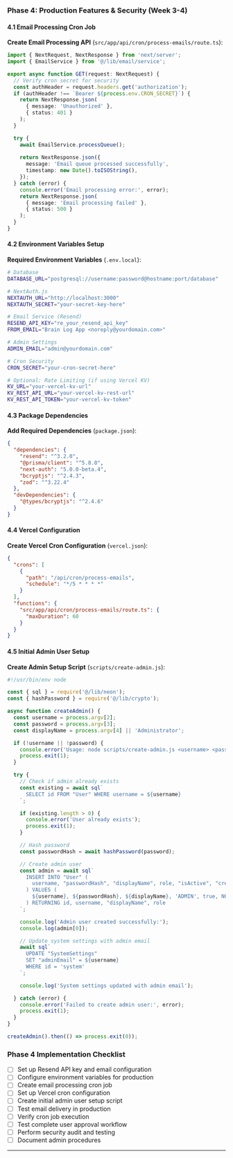 ### Phase 4: Production Features & Security (Week 3-4)

#### 4.1 Email Processing Cron Job

**Create Email Processing API** (`src/app/api/cron/process-emails/route.ts`):

```typescript
import { NextRequest, NextResponse } from 'next/server';
import { EmailService } from '@/lib/email/service';

export async function GET(request: NextRequest) {
  // Verify cron secret for security
  const authHeader = request.headers.get('authorization');
  if (authHeader !== `Bearer ${process.env.CRON_SECRET}`) {
    return NextResponse.json(
      { message: 'Unauthorized' },
      { status: 401 }
    );
  }

  try {
    await EmailService.processQueue();
    
    return NextResponse.json({
      message: 'Email queue processed successfully',
      timestamp: new Date().toISOString(),
    });
  } catch (error) {
    console.error('Email processing error:', error);
    return NextResponse.json(
      { message: 'Email processing failed' },
      { status: 500 }
    );
  }
}
```

#### 4.2 Environment Variables Setup

**Required Environment Variables** (`.env.local`):

```bash
# Database
DATABASE_URL="postgresql://username:password@hostname:port/database"

# NextAuth.js
NEXTAUTH_URL="http://localhost:3000"
NEXTAUTH_SECRET="your-secret-key-here"

# Email Service (Resend)
RESEND_API_KEY="re_your_resend_api_key"
FROM_EMAIL="Brain Log App <noreply@yourdomain.com>"

# Admin Settings
ADMIN_EMAIL="admin@yourdomain.com"

# Cron Security
CRON_SECRET="your-cron-secret-here"

# Optional: Rate Limiting (if using Vercel KV)
KV_URL="your-vercel-kv-url"
KV_REST_API_URL="your-vercel-kv-rest-url"
KV_REST_API_TOKEN="your-vercel-kv-token"
```

#### 4.3 Package Dependencies

**Add Required Dependencies** (`package.json`):

```json
{
  "dependencies": {
    "resend": "^3.2.0",
    "@prisma/client": "^5.8.0",
    "next-auth": "5.0.0-beta.4",
    "bcryptjs": "^2.4.3",
    "zod": "^3.22.4"
  },
  "devDependencies": {
    "@types/bcryptjs": "^2.4.6"
  }
}
```

#### 4.4 Vercel Configuration

**Create Vercel Cron Configuration** (`vercel.json`):

```json
{
  "crons": [
    {
      "path": "/api/cron/process-emails",
      "schedule": "*/5 * * * *"
    }
  ],
  "functions": {
    "src/app/api/cron/process-emails/route.ts": {
      "maxDuration": 60
    }
  }
}
```

#### 4.5 Initial Admin User Setup

**Create Admin Setup Script** (`scripts/create-admin.js`):

```javascript
#!/usr/bin/env node

const { sql } = require('@/lib/neon');
const { hashPassword } = require('@/lib/crypto');

async function createAdmin() {
  const username = process.argv[2];
  const password = process.argv[3];
  const displayName = process.argv[4] || 'Administrator';

  if (!username || !password) {
    console.error('Usage: node scripts/create-admin.js <username> <password> [displayName]');
    process.exit(1);
  }

  try {
    // Check if admin already exists
    const existing = await sql`
      SELECT id FROM "User" WHERE username = ${username}
    `;

    if (existing.length > 0) {
      console.error('User already exists');
      process.exit(1);
    }

    // Hash password
    const passwordHash = await hashPassword(password);

    // Create admin user
    const admin = await sql`
      INSERT INTO "User" (
        username, "passwordHash", "displayName", role, "isActive", "createdAt"
      ) VALUES (
        ${username}, ${passwordHash}, ${displayName}, 'ADMIN', true, NOW()
      ) RETURNING id, username, "displayName", role
    `;

    console.log('Admin user created successfully:');
    console.log(admin[0]);

    // Update system settings with admin email
    await sql`
      UPDATE "SystemSettings" 
      SET "adminEmail" = ${username}
      WHERE id = 'system'
    `;

    console.log('System settings updated with admin email');

  } catch (error) {
    console.error('Failed to create admin user:', error);
    process.exit(1);
  }
}

createAdmin().then(() => process.exit(0));
```

### Phase 4 Implementation Checklist

- [ ] Set up Resend API key and email configuration
- [ ] Configure environment variables for production
- [ ] Create email processing cron job
- [ ] Set up Vercel cron configuration
- [ ] Create initial admin user setup script
- [ ] Test email delivery in production
- [ ] Verify cron job execution
- [ ] Test complete user approval workflow
- [ ] Perform security audit and testing
- [ ] Document admin procedures

---


